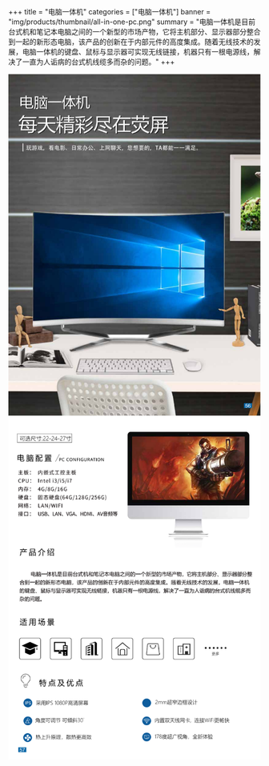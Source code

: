 +++
title = "电脑一体机"
categories = ["电脑一体机"]
banner = "img/products/thumbnail/all-in-one-pc.png"
summary = "电脑一体机是目前台式机和笔记本电脑之间的一个新型的市场产物，它将主机部分、显示器部分整合到一起的新形态电脑，该产品的创新在于内部元件的高度集成。随着无线技术的发展，电脑一体机的键盘、鼠标与显示器可实现无线链接，机器只有一根电源线，解决了一直为人诟病的台式机线缆多而杂的问题。"
+++

![alt](63.png)
![alt](64.png)
